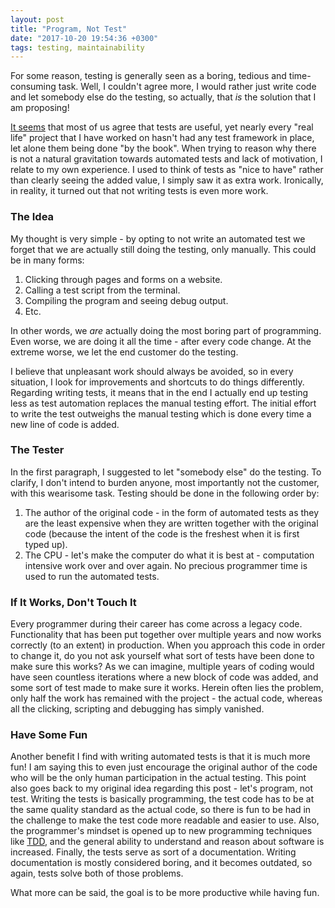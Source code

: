 ```yaml
---
layout: post
title: "Program, Not Test"
date: "2017-10-20 19:54:36 +0300"
tags: testing, maintainability
---
```


For some reason, testing is generally seen as a boring, tedious and time-consuming task. Well, I couldn't agree more, I would rather just write code and let somebody else do the testing, so actually, that *is* the solution that I am proposing!

[It seems](https://stackoverflow.com/questions/67299/is-unit-testing-worth-the-effort) that most of us agree that tests are useful, yet nearly every "real life" project that I have worked on hasn't had any test framework in place, let alone them being done "by the book". When trying to reason why there is not a natural gravitation towards automated tests and lack of motivation, I relate to my own experience. I used to think of tests as "nice to have" rather than clearly seeing the added value, I simply saw it as extra work. Ironically, in reality, it turned out that not writing tests is even more work.

### The Idea

My thought is very simple - by opting to not write an automated test we forget that we are actually still doing the testing, only manually. This could be in many forms:
1. Clicking through pages and forms on a website.
2. Calling a test script from the terminal.
3. Compiling the program and seeing debug output.
4. Etc.

In other words, we *are* actually doing the most boring part of programming. Even worse, we are doing it all the time - after every code change. At the extreme worse, we let the end customer do the testing.

I believe that unpleasant work should always be avoided, so in every situation, I look for improvements and shortcuts to do things differently. Regarding writing tests, it means that in the end I actually end up testing less as test automation replaces the manual testing effort. The initial effort to write the test outweighs the manual testing which is done every time a new line of code is added.

### The Tester

In the first paragraph, I suggested to let "somebody else" do the testing. To clarify, I don't intend to burden anyone, most importantly not the customer, with this wearisome task. Testing should be done in the following order by:
1. The author of the original code - in the form of automated tests as they are the least expensive when they are written together with the original code (because the intent of the code is the freshest when it is first typed up).
2. The CPU - let's make the computer do what it is best at - computation intensive work over and over again. No precious programmer time is used to run the automated tests.

### If It Works, Don't Touch It

Every programmer during their career has come across a legacy code. Functionality that has been put together over multiple years and now works correctly (to an extent) in production. When you approach this code in order to change it, do you not ask yourself what sort of tests have been done to make sure this works? As we can imagine, multiple years of coding would have seen countless iterations where a new block of code was added, and some sort of test made to make sure it works. Herein often lies the problem, only half the work has remained with the project - the actual code, whereas all the clicking, scripting and debugging has simply vanished.

### Have Some Fun

Another benefit I find with writing automated tests is that it is much more fun! I am saying this to even just encourage the original author of the code who will be the only human participation in the actual testing. This point also goes back to my original idea regarding this post - let's program, not test. Writing the tests is basically programming, the test code has to be at the same quality standard as the actual code, so there is fun to be had in the challenge to make the test code more readable and easier to use. Also, the programmer's mindset is opened up to new programming techniques like [TDD](https://en.wikipedia.org/wiki/Test-driven_development), and the general ability to understand and reason about software is increased. Finally, the tests serve as sort of a documentation. Writing documentation is mostly considered boring, and it becomes outdated, so again, tests solve both of those problems.

What more can be said, the goal is to be more productive while having fun.
